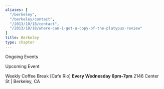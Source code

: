 ```yaml
---
aliases: [
  "/berkeley",
  "/berkeley/contact",
  "/2013/10/18/contact",
  "/2013/10/18/where-can-i-get-a-copy-of-the-platypus-review"
]
title: Berkeley
type: chapter
---
```


Ongoing Events


Upcoming Event


Weekly Coffee Break [Cafe Rio] **Every Wednesday 6pm-7pm** 2146 Center St | Berkeley, CA
